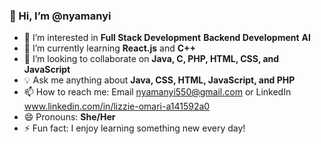 ### 👋 Hi, I’m @nyamanyi
- 👀 I’m interested in **Full Stack Development**  **Backend Development** **AI**
- 🌱 I’m currently learning **React.js** and **C++**  
- 💞️ I’m looking to collaborate on **Java, C, PHP, HTML, CSS, and JavaScript**  
- 💡 Ask me anything about **Java, CSS, HTML, JavaScript, and PHP**  
- 📫 How to reach me: Email nyamanyi550@gmail.com or LinkedIn www.linkedin.com/in/lizzie-omari-a141592a0 
- 😄 Pronouns: **She/Her**    
- ⚡ Fun fact: I enjoy learning something new every day!  

<!---
nyamanyi22/nyamanyi22 is a ✨ special ✨ repository because its `README.md` (this file) appears on your GitHub profile.
You can click the Preview link to take a look at your changes.
--->
